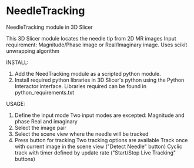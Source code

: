 # NeedleTracking
NeedleTracking module in 3D Slicer

This 3D Slicer module locates the needle tip from 2D MR images
Input requirement: 
    Magnitude/Phase image or Real/Imaginary image. 
Uses scikit unwrapping algorithm


INSTALL:
1. Add the NeedTracking module as a scripted python module. 
2. Install required python libraries in 3D Slicer's python using the Python Interactor interface. 
Libraries required can be found in python_requirements.txt

USAGE: 
1. Define the input mode
Two input modes are excepted:
    Magnitude and phase
    Real and imaginary
2. Select the image pair
3. Select the scene view where the needle will be tracked
4. Press button for tracking
Two tracking options are available
    Track once with current image in the scene view ("Detect Needle" button)
    Cyclic track with timer defined by update rate ("Start/Stop Live Tracking" buttons) 

